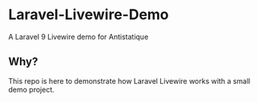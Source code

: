 # Laravel-Livewire-Demo
A Laravel 9 Livewire demo for Antistatique

## Why?
This repo is here to demonstrate how Laravel Livewire works with a small demo project.

[//]: # (Also you can read the article here:)
